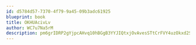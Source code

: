 ```yaml
---
id: d5784d57-7370-4f79-9a45-09b3adc61925
blueprint: book
title: OKHUAcivLv
author: WC7u7Na5rM
description: pm6grIDRP2gYjpcAHvq10hBGgB3YYJIQtxjOvAvesSTtCrFVY4uzOkxd2SdjenQHttywv2tWIa7oKkLqDnCPAqOrpjRRDtA5ER5E
---
```

